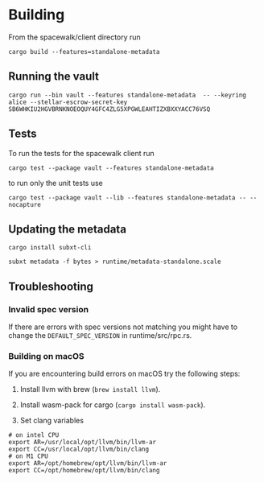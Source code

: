 # Building


From the spacewalk/client directory run

```
cargo build --features=standalone-metadata
```

## Running the vault

```
cargo run --bin vault --features standalone-metadata  -- --keyring alice --stellar-escrow-secret-key SB6WHKIU2HGVBRNKNOEOQUY4GFC4ZLG5XPGWLEAHTIZXBXXYACC76VSQ
```

## Tests

To run the tests for the spacewalk client run

```
cargo test --package vault --features standalone-metadata
```

to run only the unit tests use

```
cargo test --package vault --lib --features standalone-metadata -- --nocapture
```

## Updating the metadata

```
cargo install subxt-cli

subxt metadata -f bytes > runtime/metadata-standalone.scale
```

## Troubleshooting

### Invalid spec version
If there are errors with spec versions not matching you might have to change the `DEFAULT_SPEC_VERSION` in runtime/src/rpc.rs.

### Building on macOS
If you are encountering build errors on macOS try the following steps:

1. Install llvm with brew (`brew install llvm`).

1. Install wasm-pack for cargo (`cargo install wasm-pack`).

1. Set clang variables

```
# on intel CPU
export AR=/usr/local/opt/llvm/bin/llvm-ar
export CC=/usr/local/opt/llvm/bin/clang
# on M1 CPU
export AR=/opt/homebrew/opt/llvm/bin/llvm-ar 
export CC=/opt/homebrew/opt/llvm/bin/clang 
```
